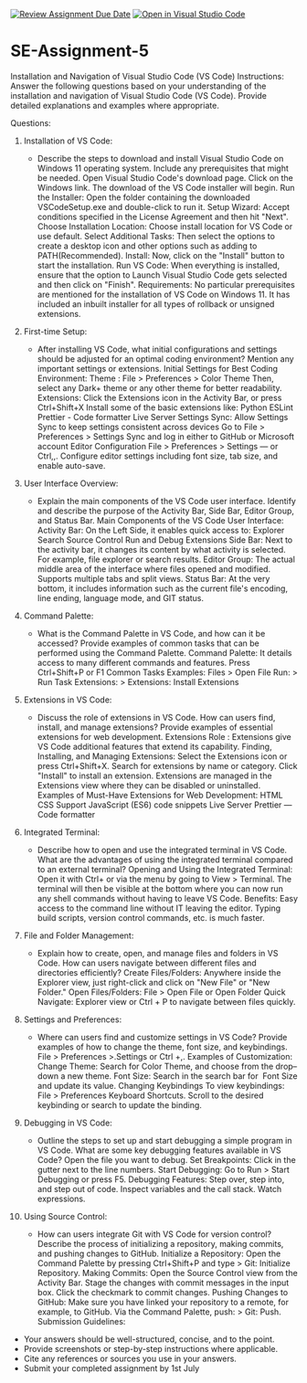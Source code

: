 [![Review Assignment Due Date](https://classroom.github.com/assets/deadline-readme-button-22041afd0340ce965d47ae6ef1cefeee28c7c493a6346c4f15d667ab976d596c.svg)](https://classroom.github.com/a/XoLGRbHq)
[![Open in Visual Studio Code](https://classroom.github.com/assets/open-in-vscode-2e0aaae1b6195c2367325f4f02e2d04e9abb55f0b24a779b69b11b9e10269abc.svg)](https://classroom.github.com/online_ide?assignment_repo_id=15280619&assignment_repo_type=AssignmentRepo)
# SE-Assignment-5
Installation and Navigation of Visual Studio Code (VS Code)
 Instructions:
Answer the following questions based on your understanding of the installation and navigation of Visual Studio Code (VS Code). Provide detailed explanations and examples where appropriate.

 Questions:

1. Installation of VS Code:
   - Describe the steps to download and install Visual Studio Code on Windows 11 operating system. Include any prerequisites that might be needed.
Open Visual Studio Code's download page.
Click on the Windows link. The download of the VS Code installer  will begin.
Run the Installer:
Open the folder containing the downloaded VSCodeSetup.exe and double-click to run it.
Setup Wizard:
Accept conditions specified in the License Agreement and then hit "Next".
Choose Installation Location:
Choose install location for VS Code or use default.
Select Additional Tasks:
Then select the options to create a desktop icon and other options such as adding to PATH(Recommended).
Install:
Now, click on the "Install" button to start the installation.
Run VS Code:
When everything is installed, ensure that the option to Launch Visual Studio Code gets selected and then click on "Finish".
Requirements:
No particular prerequisites are mentioned for the installation of VS Code on Windows 11. It has included an inbuilt installer for all types of rollback or unsigned extensions.

2. First-time Setup:
   - After installing VS Code, what initial configurations and settings should be adjusted for an optimal coding environment? Mention any important settings or extensions.
Initial Settings for Best Coding Environment:
Theme :
File > Preferences > Color Theme
Then, select any Dark+ theme or any other theme for better readability. Extensions:
Click the Extensions icon in the Activity Bar, or press Ctrl+Shift+X
Install some of the basic extensions like:
Python
ESLint
Prettier - Code formatter
Live Server Settings Sync:
Allow Settings Sync to keep settings consistent across devices
Go to File > Preferences > Settings Sync and log in either to GitHub or Microsoft account Editor Configuration
File > Preferences > Settings — or Ctrl,,.
Configure editor settings including font size, tab size, and enable auto-save.

3. User Interface Overview:
   - Explain the main components of the VS Code user interface. Identify and describe the purpose of the Activity Bar, Side Bar, Editor Group, and Status Bar.
Main Components of the VS Code User Interface:
Activity Bar:
On the Left Side, it enables quick access to: 
Explorer 
Search 
Source Control 
Run and Debug 
Extensions 
Side Bar: 
Next to the activity bar, it changes its content by what activity is selected. For example, file explorer or search results. 
Editor Group: 
The actual middle area of the interface where files opened and modified.
Supports multiple tabs and split views.
Status Bar:
At the very bottom, it includes information such as the current file's encoding, line ending, language mode, and GIT status.

4. Command Palette:
   - What is the Command Palette in VS Code, and how can it be accessed? Provide examples of common tasks that can be performed using the Command Palette.
Command Palette:
It details access to many different commands and features.
Press Ctrl+Shift+P or F1
Common Tasks Examples:
Files > Open File
Run: > Run Task
Extensions: > Extensions: Install Extensions

5. Extensions in VS Code:
   - Discuss the role of extensions in VS Code. How can users find, install, and manage extensions? Provide examples of essential extensions for web development.
Extensions Role :
Extensions give VS Code additional features that extend its capability.
Finding, Installing, and Managing Extensions:
Select the Extensions icon or press Ctrl+Shift+X.
Search for extensions by name or category.
Click "Install" to install an extension.
Extensions are managed in the Extensions view where they can be disabled or uninstalled.
Examples of Must-Have Extensions for Web Development:
HTML CSS Support
JavaScript (ES6) code snippets
Live Server
Prettier — Code formatter

6. Integrated Terminal:
   - Describe how to open and use the integrated terminal in VS Code. What are the advantages of using the integrated terminal compared to an external terminal?
Opening and Using the Integrated Terminal:
Open it with Ctrl+ or via the menu by going to View > Terminal.
The terminal will then be visible at the bottom where you can now run any shell commands without having to leave VS Code.
Benefits:
Easy access to the command line without IT leaving the editor.
Typing build scripts, version control commands, etc. is much faster.

7. File and Folder Management:
   - Explain how to create, open, and manage files and folders in VS Code. How can users navigate between different files and directories efficiently?
Create Files/Folders:
Anywhere inside the Explorer view, just right-click and click on "New File" or "New Folder."
Open Files/Folders:
File > Open File or Open Folder
Quick Navigate: Explorer view or Ctrl + P to navigate between files quickly.

8. Settings and Preferences:
   - Where can users find and customize settings in VS Code? Provide examples of how to change the theme, font size, and keybindings.
File > Preferences >.Settings or Ctrl +,.
Examples of Customization:
Change Theme: Search for Color Theme, and choose from the drop–down a new theme.
Font Size: Search in the search bar for  Font Size and update its value.
Changing Keybindings To view keybindings: File > Preferences Keyboard Shortcuts. Scroll to the desired keybinding or search to update the binding.

9. Debugging in VS Code:
   - Outline the steps to set up and start debugging a simple program in VS Code. What are some key debugging features available in VS Code?
Open the file you want to debug.
Set Breakpoints:
Click in the gutter next to the line numbers.
Start Debugging:
Go to Run > Start Debugging or press F5.
Debugging Features:
Step over, step into, and step out of code.
Inspect variables and the call stack.
Watch expressions.

10. Using Source Control:
    - How can users integrate Git with VS Code for version control? Describe the process of initializing a repository, making commits, and pushing changes to GitHub.
Initialize a Repository:
Open the Command Palette by pressing Ctrl+Shift+P and type > Git: Initialize Repository.
Making Commits:
Open the Source Control view from the Activity Bar.
Stage the changes with commit messages in the input box.
Click the checkmark to commit changes.
Pushing Changes to GitHub:
Make sure you have linked your repository to a remote, for example, to GitHub. Via the Command Palette, push: > Git: Push.
 Submission Guidelines:
- Your answers should be well-structured, concise, and to the point.
- Provide screenshots or step-by-step instructions where applicable.
- Cite any references or sources you use in your answers.
- Submit your completed assignment by 1st July 

